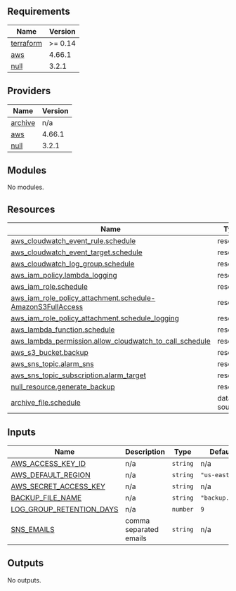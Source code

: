 <!-- BEGIN_TF_DOCS -->
## Requirements

| Name | Version |
|------|---------|
| <a name="requirement_terraform"></a> [terraform](#requirement\_terraform) | >= 0.14 |
| <a name="requirement_aws"></a> [aws](#requirement\_aws) | 4.66.1 |
| <a name="requirement_null"></a> [null](#requirement\_null) | 3.2.1 |

## Providers

| Name | Version |
|------|---------|
| <a name="provider_archive"></a> [archive](#provider\_archive) | n/a |
| <a name="provider_aws"></a> [aws](#provider\_aws) | 4.66.1 |
| <a name="provider_null"></a> [null](#provider\_null) | 3.2.1 |

## Modules

No modules.

## Resources

| Name | Type |
|------|------|
| [aws_cloudwatch_event_rule.schedule](https://registry.terraform.io/providers/hashicorp/aws/4.66.1/docs/resources/cloudwatch_event_rule) | resource |
| [aws_cloudwatch_event_target.schedule](https://registry.terraform.io/providers/hashicorp/aws/4.66.1/docs/resources/cloudwatch_event_target) | resource |
| [aws_cloudwatch_log_group.schedule](https://registry.terraform.io/providers/hashicorp/aws/4.66.1/docs/resources/cloudwatch_log_group) | resource |
| [aws_iam_policy.lambda_logging](https://registry.terraform.io/providers/hashicorp/aws/4.66.1/docs/resources/iam_policy) | resource |
| [aws_iam_role.schedule](https://registry.terraform.io/providers/hashicorp/aws/4.66.1/docs/resources/iam_role) | resource |
| [aws_iam_role_policy_attachment.schedule-AmazonS3FullAccess](https://registry.terraform.io/providers/hashicorp/aws/4.66.1/docs/resources/iam_role_policy_attachment) | resource |
| [aws_iam_role_policy_attachment.schedule_logging](https://registry.terraform.io/providers/hashicorp/aws/4.66.1/docs/resources/iam_role_policy_attachment) | resource |
| [aws_lambda_function.schedule](https://registry.terraform.io/providers/hashicorp/aws/4.66.1/docs/resources/lambda_function) | resource |
| [aws_lambda_permission.allow_cloudwatch_to_call_schedule](https://registry.terraform.io/providers/hashicorp/aws/4.66.1/docs/resources/lambda_permission) | resource |
| [aws_s3_bucket.backup](https://registry.terraform.io/providers/hashicorp/aws/4.66.1/docs/resources/s3_bucket) | resource |
| [aws_sns_topic.alarm_sns](https://registry.terraform.io/providers/hashicorp/aws/4.66.1/docs/resources/sns_topic) | resource |
| [aws_sns_topic_subscription.alarm_target](https://registry.terraform.io/providers/hashicorp/aws/4.66.1/docs/resources/sns_topic_subscription) | resource |
| [null_resource.generate_backup](https://registry.terraform.io/providers/hashicorp/null/3.2.1/docs/resources/resource) | resource |
| [archive_file.schedule](https://registry.terraform.io/providers/hashicorp/archive/latest/docs/data-sources/file) | data source |

## Inputs

| Name | Description | Type | Default | Required |
|------|-------------|------|---------|:--------:|
| <a name="input_AWS_ACCESS_KEY_ID"></a> [AWS\_ACCESS\_KEY\_ID](#input\_AWS\_ACCESS\_KEY\_ID) | n/a | `string` | n/a | yes |
| <a name="input_AWS_DEFAULT_REGION"></a> [AWS\_DEFAULT\_REGION](#input\_AWS\_DEFAULT\_REGION) | n/a | `string` | `"us-east-1"` | no |
| <a name="input_AWS_SECRET_ACCESS_KEY"></a> [AWS\_SECRET\_ACCESS\_KEY](#input\_AWS\_SECRET\_ACCESS\_KEY) | n/a | `string` | n/a | yes |
| <a name="input_BACKUP_FILE_NAME"></a> [BACKUP\_FILE\_NAME](#input\_BACKUP\_FILE\_NAME) | n/a | `string` | `"backup.sql"` | no |
| <a name="input_LOG_GROUP_RETENTION_DAYS"></a> [LOG\_GROUP\_RETENTION\_DAYS](#input\_LOG\_GROUP\_RETENTION\_DAYS) | n/a | `number` | `9` | no |
| <a name="input_SNS_EMAILS"></a> [SNS\_EMAILS](#input\_SNS\_EMAILS) | comma separated emails | `string` | n/a | yes |

## Outputs

No outputs.
<!-- END_TF_DOCS -->